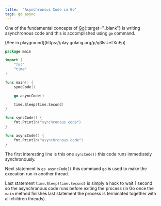 ```yaml
---
title:  "Asynchronous Code in Go"
tags: go async
---
```


One of the fundamental concepts of [Go](http://golang.org){:target="_blank"} is writing asynchronous code and this is accomplished using `go` command.

<p class="code-link" markdown='1'>
	[See in playground](https://play.golang.org/p/q3lsUeTXnEp)
</p>

```go
package main

import (
	"fmt"
	"time"
)

func main() {
	syncCode()

	go asyncCode()

	time.Sleep(time.Second)
}

func syncCode() {
	fmt.Println("synchronous code")
}

func asyncCode() {
	fmt.Println("asynchronous code")
}
```

The first interesting line is this one ```syncCode()``` this code runs immediately synchronously.

Next statement is ```go asyncCode()``` this command `go` is used to make the execution run in another thread.

Last statement ```time.Sleep(time.Second)``` is simply a hack to wait 1 second so the asynchronous code runs before exiting the process (in Go once the `main` method finishes last statement the process is terminated together with all children threads).
